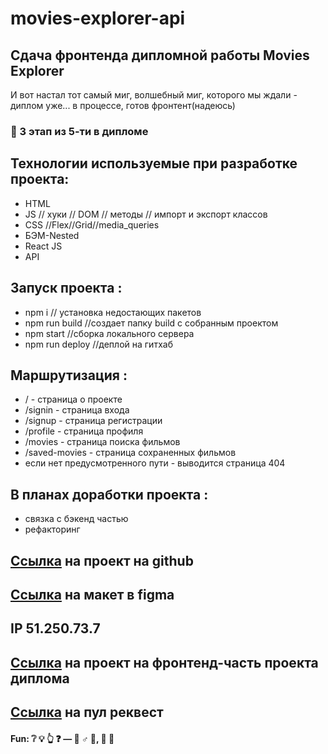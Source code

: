 # movies-explorer-api

## Сдача фронтенда дипломной работы Movies Explorer

И вот настал тот самый миг, волшебный миг, которого мы ждали - диплом уже... в процессе, готов фронтент(надеюсь)

### :rocket: 3 этап из 5-ти в дипломе

## Технологии используемые при разработке проекта:

- HTML
- JS // хуки // DOM // методы // импорт и экспорт классов
- CSS //Flex//Grid//media_queries
- БЭМ-Nested
- React JS
- API

## Запуск проекта :

- npm i // установка недостающих пакетов
- npm run build //создает папку build с собранным проектом
- npm start //сборка локального сервера
- npm run deploy //деплой на гитхаб

## Маршрутизация :

- / - страница о проекте
- /signin - страница входа
- /signup - страница регистрации
- /profile - страница профиля
- /movies - страница поиска фильмов
- /saved-movies - страница сохраненных фильмов
- если нет предусмотренного пути - выводится страница 404

## В планах доработки проекта :

- связка с бэкенд частью
- рефакторинг

## [Ссылка](https://github.com/SrKln/movies-explorer-frontend/) на проект на github

## [Ссылка](<https://www.figma.com/file/kJoeVtPZ4OpePOdAXBhbJs/Diploma-(Copy)?type=design&mode=design&t=OgVihVra135j5wP1-0>) на макет в figma

## IP 51.250.73.7

## [Ссылка](https://lucky-duck.nomoredomains.work) на проект на фронтенд-часть проекта диплома

## [Ссылка](https://github.com/SrKln/movies-explorer-frontend/pull/2) на пул реквест

#### Fun: :grey_question: :bulb: :point_up_2: :question: — :no_good: ♂ :milky_way:, :construction: :peach:
